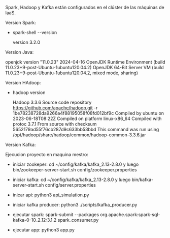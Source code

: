 Spark, Hadoop y Kafka están configurados en el clúster de las máquinas de IaaS.

Version Spark:

- spark-shell --version 

    version 3.2.0

Version Java:

openjdk version "11.0.23" 2024-04-16
OpenJDK Runtime Environment (build 11.0.23+9-post-Ubuntu-1ubuntu120.04.2)
OpenJDK 64-Bit Server VM (build 11.0.23+9-post-Ubuntu-1ubuntu120.04.2, mixed mode, sharing)

Version HAdoop:
- hadoop version

    Hadoop 3.3.6
    Source code repository https://github.com/apache/hadoop.git -r 1be78238728da9266a4f88195058f08fd012bf9c
    Compiled by ubuntu on 2023-06-18T08:22Z
    Compiled on platform linux-x86_64
    Compiled with protoc 3.7.1
    From source with checksum 5652179ad55f76cb287d9c633bb53bbd
    This command was run using /opt/hadoop/share/hadoop/common/hadoop-common-3.3.6.jar

Version Kafka:



Ejecucion proyecto en maquina mestro:

- iniciar zookeper: cd ~/config/kafka/kafka_2.13-2.8.0  y luego     bin/zookeeper-server-start.sh config/zookeeper.properties

- iniciar kafka: cd ~/config/kafka/kafka_2.13-2.8.0     y luego     bin/kafka-server-start.sh config/server.properties

- inicar api: python3 api_simulation.py

- iniciar kafka producer: python3 ./scripts/kafka_producer.py

- ejecutar spark: spark-submit --packages org.apache.spark:spark-sql-kafka-0-10_2.12:3.1.2 spark_consumer.py

- ejecutar app: python3 app.py
